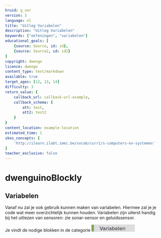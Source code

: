 ```yaml
---
hruid: g_var
version: 3
language: nl
title: "Uitleg Variabelen"
description: "Uitleg Variabelen"
keywords: ["oefeningen", "variabelen"]
educational_goals: [
    {source: Source, id: id}, 
    {source: Source2, id: id2}
]
copyright: dwengo
licence: dwengo
content_type: text/markdown
available: true
target_ages: [12, 13, 14]
difficulty: 3
return_value: {
    callback_url: callback-url-example,
    callback_schema: {
        att: test,
        att2: test2
    }
}
content_location: example-location
estimated_time: 1
skos_concepts: [
    'http://ilearn.ilabt.imec.be/vocab/curr1/s-computers-en-systemen'
]
teacher_exclusive: false
---
```

# dwenguinoBlockly
## Variabelen
Vanaf nu zal je ook gebruik kunnen maken van variabelen. Hiermee zal je je code wat meer overzichtelijk kunnen houden. 
Variabelen zijn uiterst handig bij het uitlezen van sensoren: zie sonar-sensor en geluidssensor.

Je vindt de nodige blokken in de categorie ![](embed/cat_variabelen.png "categorie variabelen")